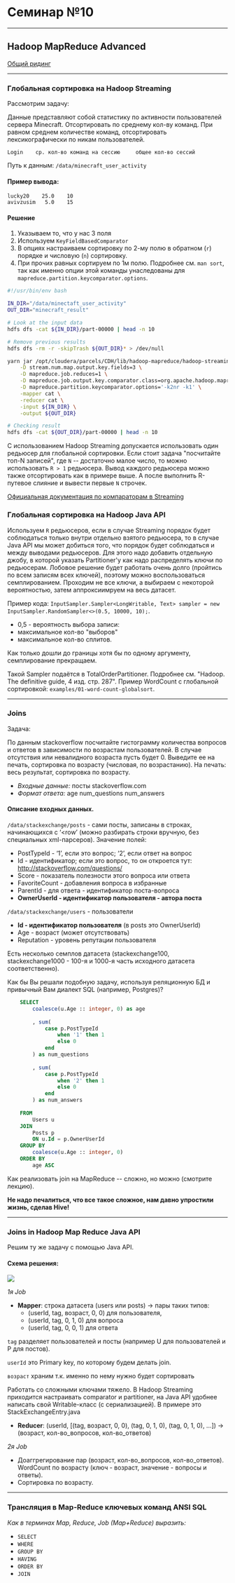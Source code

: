 # Семинар №10

---

## Hadoop MapReduce Advanced

[Общий ридинг](https://gitlab.com/fpmi-atp/pd2021-supplementary/global/-/blob/master/materials/09-mapreduce_part2.md)

---

### Глобальная сортировка на Hadoop Streaming

Рассмотрим задачу:  

Данные представляют собой статистику по активности пользователей сервера Minecraft.
Отсортировать по среднему кол-ву команд. При равном среднем количестве команд, отсортировать лексикографически по никам пользователей.
```
Login    ср. кол-во команд на сессию     общее кол-во сессий
```
Путь к данным: `/data/minecraft_user_activity`

#### Пример вывода:
```
lucky20    25.0    10
avivzusim   5.0    15
```

#### Решение
1. Указываем то, что у нас 3 поля
2. Используем `KeyFieldBasedComparator`
3. В опциях настраиваем сортировку по 2-му полю в обратном (`r`) порядке и числовую (`n`) сортировку.
4. При прочих равных сортируем по 1м полю. Подробнее см. `man sort`, так как именно опции этой команды унаследованы для `mapreduce.partition.keycomparator.options`.

```bash
#!/usr/bin/env bash

IN_DIR="/data/minectaft_user_activity"
OUT_DIR="minecraft_result"

# Look at the input data
hdfs dfs -cat ${IN_DIR}/part-00000 | head -n 10

# Remove previous results
hdfs dfs -rm -r -skipTrash ${OUT_DIR}* > /dev/null

yarn jar /opt/cloudera/parcels/CDH/lib/hadoop-mapreduce/hadoop-streaming.jar \
    -D stream.num.map.output.key.fields=3 \
    -D mapreduce.job.reduces=1 \
    -D mapreduce.job.output.key.comparator.class=org.apache.hadoop.mapreduce.lib.partition.KeyFieldBasedComparator \
    -D mapreduce.partition.keycomparator.options='-k2nr -k1' \
    -mapper cat \
    -reducer cat \
    -input ${IN_DIR} \
    -output ${OUT_DIR}

# Checking result
hdfs dfs -cat ${OUT_DIR}/part-00000 | head -n 10
```

C использованием Hadoop Streaming допускается использовать один редьюсер для глобальной сортировки.
Если стоит задача "посчитайте топ-N записей", где `N` -- достаточно малое число, то можно использовать `R > 1` редьюсера.
Вывод каждого редьюсера можно также отсортировать как в примере выше. А после выполнить R-путевое слияние и вывести первые `N` строчек.

[Официальная документация по компараторам в Streaming](https://hadoop.apache.org/docs/current/hadoop-streaming/HadoopStreaming.html#Hadoop_Comparator_Class)

### Глобальная сортировка на Hadoop Java API

Используем `R` редьюсеров, если в случае Streaming порядок будет соблюдаться только внутри отдельно взятого редьюсера, то в случае Java API 
мы может добиться того, что порядок будет соблюдаться и между выводами редьюсеров. Для этого надо добавить отдельную джобу, в которой указать
Partitioner'y как надо распределять ключи по редьюсерам. Лобовое решение будет работать очень долго (пройтись по всем записям всех ключей),
поэтому можно воспользоваться семплированием. Проходим не все ключи, а выбираем с некоторой вероятностью, затем аппроксиимруем на весь датасет.

Пример кода: `InputSampler.Sampler<LongWritable, Text> sampler = new InputSampler.RandomSampler<>(0.5, 10000, 10);`.
* 0,5 - вероятность выбора записи:
* максимальное кол-во "выборов"
* максимальное кол-во сплитов.

Как только дошли до границы хотя бы по одному аргументу, семплирование прекращаем.

Такой Sampler подаётся в TotalOrderPartitioner. Подробнее см. "Hadoop. The definitive guide, 4 изд. стр. 287".
Пример WordCount с глобальной сортировкой: `examples/01-word-count-globalsort`.

---

### Joins

Задача:  

По данным stackoverflow посчитайте гистограмму количества вопросов и ответов в зависимости по возрастам пользователей. В случае отсутствия или невалидного возраста пусть будет 0. Выведите ее на печать, сортировка по возрасту (числовая, по возрастанию).
На печать: весь результат, сортировка по возрасту.

* *Входные данные:* посты stackoverflow.com
* *Формат ответа:* age <tab> num_questions <tab> num_answers

#### Описание входных данных.

`/data/stackexchange/posts` - сами посты, записаны в строках, начинающихся с ‘<row’ (можно разбирать строки вручную, без специальных xml-парсеров). Значение полей:

* PostTypeId - ‘1’, если это вопрос; ‘2’, если ответ на вопрос
* Id - идентификатор; если это вопрос, то он откроется тут: http://stackoverflow.com/questions/<Id>
* Score - показатель полезности этого вопроса или ответа
* FavoriteCount - добавления вопроса в избранные
* ParentId - для ответа - идентификатор поста-вопроса
* **OwnerUserId - идентификатор пользователя - автора поста**

`/data/stackexchange/users` - пользователи

* **Id - идентификатор пользователя** (в posts это OwnerUserId)
* Age - возраст (может отсутствовать)
* Reputation - уровень репутации пользователя

Есть несколько семплов датасета (stackexchange100, stackexchange1000 - 100-я и 1000-я часть исходного датасета соответственно).
  
Как бы Вы решали подобную задачу, используя реляционную БД и привычный Вам диалект SQL (например, Postgres)?

```sql
    SELECT
        coalesce(u.Age :: integer, 0) as age
         
        , sum(
            case p.PostTypeId
                when '1' then 1
                else 0
            end
        ) as num_questions
         
        , sum(
            case p.PostTypeId
                when '2' then 1
                else 0
            end
        ) as num_answers
    
    FROM
        Users u
    JOIN
        Posts p
        ON u.Id = p.OwnerUserId
    GROUP BY
        coalesce(u.Age :: integer, 0)
    ORDER BY
        age ASC
```

Как реализовать join на MapReduce -- сложно, но можно (смотрите лекцию).

**Не надо печалиться, что все такое сложное, нам давно упростили жизнь, сделав Hive!**

---

### Joins in Hadoop Map Reduce Java API

Решим ту же задачу с помощью Java API.  

#### Схема решения:

![](pic/reduce_side_join.png)

*1я Job*
* **Mapper**: строка датасета (users или posts) -> пары таких типов:
    * (userId, tag, возраст, 0, 0) для пользователя,
    * (userId, tag, 0, 1, 0) для вопроса
    * (userId, tag, 0, 0, 1) для ответа

`tag` разделяет пользователей и посты (например U для пользователей и P для постов).

`userId` это Primary key, по которому будем делать join.

`возраст` храним т.к. именно по нему нужно будет сортировать

Работать со сложными ключами тяжело. В Hadoop Streaming приходится настраивать comparator и partitioner, на Java API удобнее написать свой Writable-класс (с сериализацией). В примере это StackExchangeEntry.java

* **Reducer**: (userId, [(tag, возраст, 0, 0), (tag, 0, 1, 0), (tag, 0, 1, 0), ...]) -> (возраст, кол-во\_вопросов, кол-во\_ответов)

*2я Job*
* Доаггрегирование пар (возраст, кол-во\_вопросов, кол-во\_ответов). WordCount по возрасту (ключ - возраст, значение - вопросы и ответы).
* Сортировка по возрасту.

---

### Трансляция в Map-Reduce ключевых команд ANSI SQL

*Как в терминах Map, Reduce, Job (Map+Reduce) выразить:*
* `SELECT`
* `WHERE`
* `GROUP BY`
* `HAVING`
* `ORDER BY`
* `JOIN`